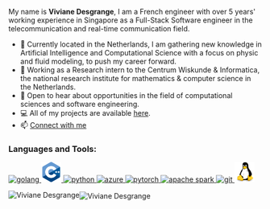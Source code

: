 My name is **Viviane Desgrange**, I am a French engineer with over 5 years' working experience in Singapore
as a Full-Stack Software engineer in the telecommunication and real-time communication field.

- 🌱 Currently located in the Netherlands, I am gathering new knowledge in Artificial Intelligence and Computational Science with a focus on physic and fluid modeling, to push my career forward.
- 🔭 Working as a Research intern to the Centrum Wiskunde & Informatica, the national research institute for mathematics & computer science in the Netherlands.
- 🤝 Open to hear about opportunities in the field of computational sciences and software engineering.
- 💻 All of my projects are available [here](https://github.com/vdesgrange).
- 📫 [Connect with me](https://www.linkedin.com/in/viviane-desgrange-1b8554109/)

<h3 align="left">Languages and Tools:</h3>
<p align="left">
<a href="https://www.go.dev" target="_blank">
<img src="https://www.vectorlogo.zone/logos/golang/golang-ar21.svg" alt="golang" width="80" height="40"/>
</a>
<a href="https://en.cppreference.com/" target="_blank">
<img src="https://raw.githubusercontent.com/devicons/devicon/master/icons/cplusplus/cplusplus-original.svg" alt="cplusplus" width="40" height="40"/>
</a>
<a href="https://www.python.org" target="_blank">
<img src="https://www.vectorlogo.zone/logos/python/python-horizontal.svg" alt="python" width="90" height="40"/>
</a>
<a href="https://aws.amazon.com/" target="_blank">
<img src="https://www.vectorlogo.zone/logos/amazon_aws/amazon_aws-ar21.svg" alt="azure" width="80" height="40"/>
</a>
<a href="https://www.pytorch.org" target="_blank">
<img src="https://www.vectorlogo.zone/logos/pytorch/pytorch-ar21.svg" alt="pytorch" width="80" height="40"/>
</a>
<a href="https://spark.apache.org/" target="_blank">
<img src="https://www.vectorlogo.zone/logos/apache_spark/apache_spark-ar21.svg" alt="apache spark" width="80" height="40"/>
</a>
<a href="https://git-scm.com/" target="_blank">
<img src="https://www.vectorlogo.zone/logos/git-scm/git-scm-icon.svg" alt="git" width="40" height="40"/>
</a>
<a href="https://www.linux.org/" target="_blank">
<img src="https://raw.githubusercontent.com/devicons/devicon/master/icons/linux/linux-original.svg" alt="linux" width="40" height="40"/>
</a>
</p>

<p><img align="left" src="https://github-readme-stats-ruby-one.vercel.app/api/top-langs?username=vdesgrange&show_icons=true&theme=radical&hide=Jupyter%20Notebook,Matlab,TeX&langs_count=6&show_icons=true&locale=en&layout=compact" alt="Viviane Desgrange" />
<img align="center" src="https://github-readme-stats-ruby-one.vercel.app/api?username=vdesgrange&count_private=true&hide=contribs,issues&show_icons=true&locale=en" alt="Viviane Desgrange" /></p>
